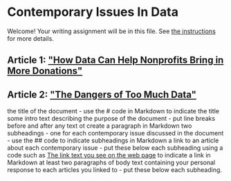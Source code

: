 # Contemporary Issues In Data

Welcome! Your writing assignment will be in this file.  See [the instructions](./instructions.md) for more details.

## Article 1: ["How Data Can Help Nonprofits Bring in More Donations"](https://www.philanthropy.com/article/how-data-can-help-nonprofits-bring-in-more-donations)

## Article 2: ["The Dangers of Too Much Data"](https://builtin.com/data-science/dangers-of-too-much-data)


the title of the document - use the #  code in Markdown to indicate the title
some intro text describing the purpose of the document - put line breaks before and after any text ot create a paragraph in Markdown
two subheadings - one for each contemporary issue discussed in the document - use the ##  code to indicate subheadings in Markdown
a link to an article about each contemporary issue - put these below each subheading using a code such as [The link text you see on the web page](https://the.website.you.want.it.to.link.to) to indicate a link in Markdown
at least two paragraphs of body text containing your personal response to each articles you linked to - put these below each subheading.
